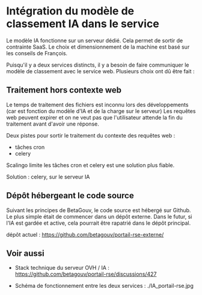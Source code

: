 # Intégration du modèle de classement IA dans le service

Le modèle IA fonctionne sur un serveur dédié. Cela permet de sortir de contrainte SaaS. Le choix et dimensionnement de la machine est basé sur les conseils de François.

Puisqu'il y a deux services distincts, il y a besoin de faire communiquer le modèle de classement avec le service web.
Plusieurs choix ont dû être fait :

## Traitement hors contexte web

Le temps de traitement des fichiers est inconnu lors des développements (car est fonction du modèle d'IA et de la charge sur le serveur)
Les requêtes web peuvent expirer et on ne veut pas que l'utilisateur attende la fin du traitement avant d'avoir une réponse.

Deux pistes pour sortir le traitement du contexte des requêtes web :
- tâches cron
- celery

Scalingo limite les tâches cron et celery est une solution plus fiable.

Solution : celery, sur le serveur IA


## Dépôt hébergeant le code source

Suivant les principes de BetaGouv, le code source est hébergé sur Github. Le plus simple était de commencer dans un dépôt externe.
Dans le futur, si l'IA est gardée et active, cela pourrait être rapatrié dans le dépôt principal.

dépôt actuel : https://github.com/betagouv/portail-rse-externe/

## Voir aussi

- Stack technique du serveur OVH / IA :
https://github.com/betagouv/portail-rse/discussions/427

- Schéma de fonctionnement entre les deux services :
./IA_portail-rse.jpg
